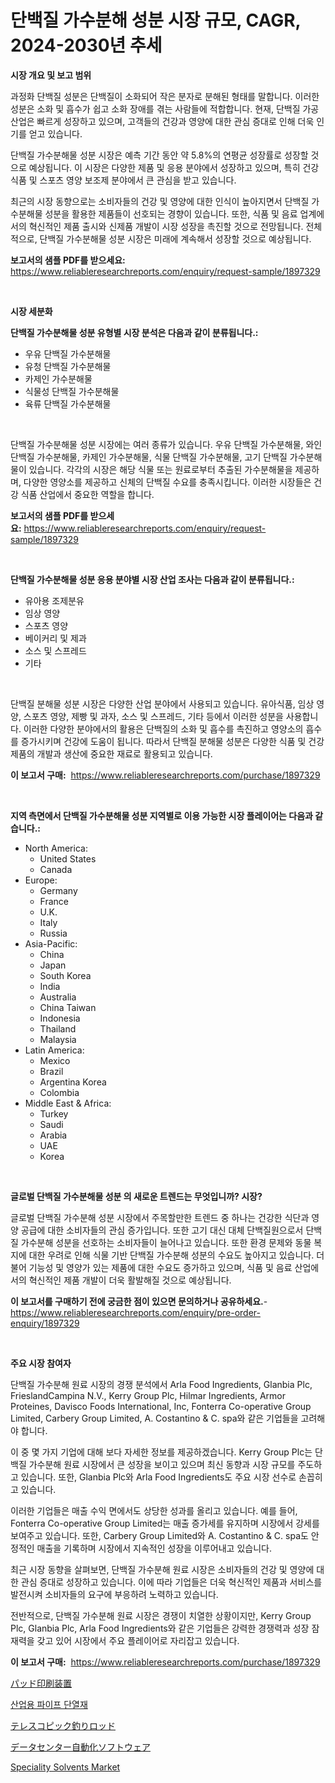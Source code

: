 <p><h1>단백질 가수분해 성분 시장 규모, CAGR, 2024-2030년 추세</h1></p><p><strong>시장 개요 및 보고 범위</strong></p>
<p><p>과정화 단백질 성분은 단백질이 소화되어 작은 분자로 분해된 형태를 말합니다. 이러한 성분은 소화 및 흡수가 쉽고 소화 장애를 겪는 사람들에 적합합니다. 현재, 단백질 가공 산업은 빠르게 성장하고 있으며, 고객들의 건강과 영양에 대한 관심 증대로 인해 더욱 인기를 얻고 있습니다.</p><p>단백질 가수분해물 성분 시장은 예측 기간 동안 약 5.8%의 연평균 성장률로 성장할 것으로 예상됩니다. 이 시장은 다양한 제품 및 응용 분야에서 성장하고 있으며, 특히 건강식품 및 스포츠 영양 보조제 분야에서 큰 관심을 받고 있습니다.</p><p>최근의 시장 동향으로는 소비자들의 건강 및 영양에 대한 인식이 높아지면서 단백질 가수분해물 성분을 활용한 제품들이 선호되는 경향이 있습니다. 또한, 식품 및 음료 업계에서의 혁신적인 제품 출시와 신제품 개발이 시장 성장을 촉진할 것으로 전망됩니다. 전체적으로, 단백질 가수분해물 성분 시장은 미래에 계속해서 성장할 것으로 예상됩니다.</p></p>
<p><strong>보고서의 샘플 PDF를 받으세요:</strong> <a href="https://www.reliableresearchreports.com/enquiry/request-sample/1897329">https://www.reliableresearchreports.com/enquiry/request-sample/1897329</a></p>
<p>&nbsp;</p>
<p><strong>시장 세분화</strong></p>
<p><strong>단백질 가수분해물 성분 유형별 시장 분석은 다음과 같이 분류됩니다.:</strong></p>
<p><ul><li>우유 단백질 가수분해물</li><li>유청 단백질 가수분해물</li><li>카제인 가수분해물</li><li>식물성 단백질 가수분해물</li><li>육류 단백질 가수분해물</li></ul></p>
<p>&nbsp;</p>
<p><p>단백질 가수분해물 성분 시장에는 여러 종류가 있습니다. 우유 단백질 가수분해물, 와인 단백질 가수분해물, 카제인 가수분해물, 식물 단백질 가수분해물, 고기 단백질 가수분해물이 있습니다. 각각의 시장은 해당 식물 또는 원료로부터 추출된 가수분해물을 제공하며, 다양한 영양소를 제공하고 신체의 단백질 수요를 충족시킵니다. 이러한 시장들은 건강 식품 산업에서 중요한 역할을 합니다.</p></p>
<p><strong>보고서의 샘플 PDF를 받으세요:</strong>&nbsp;<a href="https://www.reliableresearchreports.com/enquiry/request-sample/1897329">https://www.reliableresearchreports.com/enquiry/request-sample/1897329</a></p>
<p>&nbsp;</p>
<p><strong> 단백질 가수분해물 성분 응용 분야별 시장 산업 조사는 다음과 같이 분류됩니다.:</strong></p>
<p><ul><li>유아용 조제분유</li><li>임상 영양</li><li>스포츠 영양</li><li>베이커리 및 제과</li><li>소스 및 스프레드</li><li>기타</li></ul></p>
<p>&nbsp;</p>
<p><p>단백질 분해물 성분 시장은 다양한 산업 분야에서 사용되고 있습니다. 유아식품, 임상 영양, 스포츠 영양, 제빵 및 과자, 소스 및 스프레드, 기타 등에서 이러한 성분을 사용합니다. 이러한 다양한 분야에서의 활용은 단백질의 소화 및 흡수를 촉진하고 영양소의 흡수를 증가시키며 건강에 도움이 됩니다. 따라서 단백질 분해물 성분은 다양한 식품 및 건강 제품의 개발과 생산에 중요한 재료로 활용되고 있습니다.</p></p>
<p><strong>이 보고서 구매:</strong>&nbsp; <a href="https://www.reliableresearchreports.com/purchase/1897329">https://www.reliableresearchreports.com/purchase/1897329</a></p>
<p>&nbsp;</p>
<p><strong>지역 측면에서 단백질 가수분해물 성분 지역별로 이용 가능한 시장 플레이어는 다음과 같습니다.:</strong></p>
<p><ul>
    <li>
        North America:
        <ul>
            <li>United States</li>
            <li>Canada</li>
        </ul>
    </li>
    <li>
        Europe:
        <ul>
            <li>Germany</li>
            <li>France</li>
            <li>U.K.</li>
            <li>Italy</li>
            <li>Russia</li>
        </ul>
    </li>
    <li>
        Asia-Pacific:
        <ul>
            <li>China</li>
            <li>Japan</li>
            <li>South Korea</li>
            <li>India</li>
            <li>Australia</li>
            <li>China Taiwan</li>
            <li>Indonesia</li>
            <li>Thailand</li>
            <li>Malaysia</li>
        </ul>
    </li>
    <li>
        Latin America:
        <ul>
            <li>Mexico</li>
            <li>Brazil</li>
            <li>Argentina Korea</li>
            <li>Colombia</li>
        </ul>
    </li>
    <li>
        Middle East & Africa:
        <ul>
            <li>Turkey</li>
            <li>Saudi</li>
            <li>Arabia</li>
            <li>UAE</li>
            <li>Korea</li>
        </ul>
    </li>
    </ul></p>
<p>&nbsp;</p>
<p><strong>글로벌 단백질 가수분해물 성분 의 새로운 트렌드는 무엇입니까? 시장?</strong></p>
<p><p>글로벌 단백질 가수분해 성분 시장에서 주목할만한 트렌드 중 하나는 건강한 식단과 영양 공급에 대한 소비자들의 관심 증가입니다. 또한 고기 대신 대체 단백질원으로서 단백질 가수분해 성분을 선호하는 소비자들이 늘어나고 있습니다. 또한 환경 문제와 동물 복지에 대한 우려로 인해 식물 기반 단백질 가수분해 성분의 수요도 높아지고 있습니다. 더불어 기능성 및 영양가 있는 제품에 대한 수요도 증가하고 있으며, 식품 및 음료 산업에서의 혁신적인 제품 개발이 더욱 활발해질 것으로 예상됩니다.</p></p>
<p><strong>이 보고서를 구매하기 전에 궁금한 점이 있으면 문의하거나 공유하세요.</strong>- <a href="https://www.reliableresearchreports.com/enquiry/pre-order-enquiry/1897329">https://www.reliableresearchreports.com/enquiry/pre-order-enquiry/1897329</a></p>
<p>&nbsp;</p>
<p><strong>주요 시장 참여자</strong></p>
<p><p>단백질 가수분해 원료 시장의 경쟁 분석에서 Arla Food Ingredients, Glanbia Plc, FrieslandCampina N.V., Kerry Group Plc, Hilmar Ingredients, Armor Proteines, Davisco Foods International, Inc, Fonterra Co-operative Group Limited, Carbery Group Limited, A. Costantino & C. spa와 같은 기업들을 고려해야 합니다.</p><p>이 중 몇 가지 기업에 대해 보다 자세한 정보를 제공하겠습니다. Kerry Group Plc는 단백질 가수분해 원료 시장에서 큰 성장을 보이고 있으며 최신 동향과 시장 규모를 주도하고 있습니다. 또한, Glanbia Plc와 Arla Food Ingredients도 주요 시장 선수로 손꼽히고 있습니다.</p><p>이러한 기업들은 매출 수익 면에서도 상당한 성과를 올리고 있습니다. 예를 들어, Fonterra Co-operative Group Limited는 매출 증가세를 유지하며 시장에서 강세를 보여주고 있습니다. 또한, Carbery Group Limited와 A. Costantino & C. spa도 안정적인 매출을 기록하며 시장에서 지속적인 성장을 이루어내고 있습니다.</p><p>최근 시장 동향을 살펴보면, 단백질 가수분해 원료 시장은 소비자들의 건강 및 영양에 대한 관심 증대로 성장하고 있습니다. 이에 따라 기업들은 더욱 혁신적인 제품과 서비스를 발전시켜 소비자들의 요구에 부응하려 노력하고 있습니다.</p><p>전반적으로, 단백질 가수분해 원료 시장은 경쟁이 치열한 상황이지만, Kerry Group Plc, Glanbia Plc, Arla Food Ingredients와 같은 기업들은 강력한 경쟁력과 성장 잠재력을 갖고 있어 시장에서 주요 플레이어로 자리잡고 있습니다.</p></p>
<p><strong>이 보고서 구매:</strong>&nbsp;&nbsp;<a href="https://www.reliableresearchreports.com/purchase/1897329">https://www.reliableresearchreports.com/purchase/1897329</a></p>
<p><p><a href="https://github.com/joaejkdzgyljvo6/Market-Research-Report-List-1/blob/main/5606276190940.md">パッド印刷装置</a></p><p><a href="https://github.com/vsap75a286l/Market-Research-Report-List-1/blob/main/9886336190785.md">산업용 파이프 단열재</a></p><p><a href="https://medium.com/@kelsitorphy644/%E6%9C%9B%E9%81%A0%E9%87%A3%E3%82%8A%E7%AB%BF%E5%B8%82%E5%A0%B4%E3%81%AE%E8%A6%8F%E6%A8%A1-cagr-%E3%83%88%E3%83%AC%E3%83%B3%E3%83%89-2024-2030-a8d5ff11547a">テレスコピック釣りロッド</a></p><p><a href="https://github.com/ppmazlotr77499/Market-Research-Report-List-1/blob/main/7994756190939.md">データセンター自動化ソフトウェア</a></p><p><a href="https://github.com/lylyparadise/Market-Research-Report-List-2/blob/main/speciality-solvents-market.md">Speciality Solvents Market</a></p></p>

